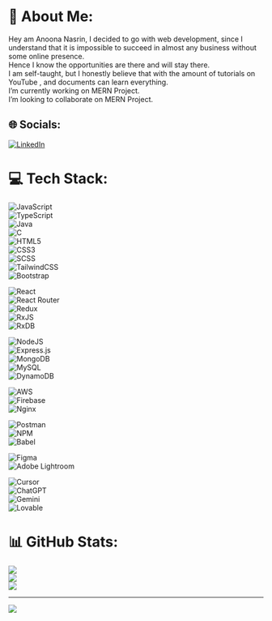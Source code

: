 # 💫 About Me:
Hey am Anoona Nasrin, I decided to go with web development, since I understand that it is impossible to succeed in almost any business without some online presence. <br>Hence I know the opportunities are there and will stay there.<br>I am self-taught, but I honestly believe that with the amount of tutorials on YouTube , and documents  can learn everything.<br>I’m currently working on MERN Project.<br>I’m looking to collaborate on  MERN Project.


## 🌐 Socials:
[![LinkedIn](https://img.shields.io/badge/LinkedIn-%230077B5.svg?logo=linkedin&logoColor=white)](https://linkedin.com/in/anoona-nasrin-050497226/) 

# 💻 Tech Stack:
![JavaScript](https://img.shields.io/badge/javascript-%23323330.svg?style=for-the-badge&logo=javascript&logoColor=%23F7DF1E)  
![TypeScript](https://img.shields.io/badge/typescript-%23007ACC.svg?style=for-the-badge&logo=typescript&logoColor=white)  
![Java](https://img.shields.io/badge/java-%23ED8B00.svg?style=for-the-badge&logo=java&logoColor=white)  
![C](https://img.shields.io/badge/c-%2300599C.svg?style=for-the-badge&logo=c&logoColor=white)  
![HTML5](https://img.shields.io/badge/html5-%23E34F26.svg?style=for-the-badge&logo=html5&logoColor=white)  
![CSS3](https://img.shields.io/badge/css3-%231572B6.svg?style=for-the-badge&logo=css3&logoColor=white)  
![SCSS](https://img.shields.io/badge/scss-%23CD6799.svg?style=for-the-badge&logo=sass&logoColor=white)  
![TailwindCSS](https://img.shields.io/badge/tailwindcss-%2338B2AC.svg?style=for-the-badge&logo=tailwind-css&logoColor=white)  
![Bootstrap](https://img.shields.io/badge/bootstrap-%23563D7C.svg?style=for-the-badge&logo=bootstrap&logoColor=white)  

![React](https://img.shields.io/badge/react-%2320232a.svg?style=for-the-badge&logo=react&logoColor=%2361DAFB)  
![React Router](https://img.shields.io/badge/React_Router-CA4245?style=for-the-badge&logo=react-router&logoColor=white)  
![Redux](https://img.shields.io/badge/redux-%23593d88.svg?style=for-the-badge&logo=redux&logoColor=white)  
![RxJS](https://img.shields.io/badge/rxjs-%23B7178C.svg?style=for-the-badge&logo=reactivex&logoColor=white)  
![RxDB](https://img.shields.io/badge/rxjs-%23B7178C.svg?style=for-the-badge&logo=reactivex&logoColor=white)  

![NodeJS](https://img.shields.io/badge/node.js-6DA55F?style=for-the-badge&logo=node.js&logoColor=white)  
![Express.js](https://img.shields.io/badge/express.js-%23404d59.svg?style=for-the-badge&logo=express&logoColor=%2361DAFB)  
![MongoDB](https://img.shields.io/badge/MongoDB-%234ea94b.svg?style=for-the-badge&logo=mongodb&logoColor=white)  
![MySQL](https://img.shields.io/badge/mysql-%2300f.svg?style=for-the-badge&logo=mysql&logoColor=white)  
![DynamoDB](https://img.shields.io/badge/AWS%20DynamoDB-4053D6?style=for-the-badge&logo=amazon-dynamodb&logoColor=white)  

![AWS](https://img.shields.io/badge/AWS-%23FF9900.svg?style=for-the-badge&logo=amazon-aws&logoColor=white)  
![Firebase](https://img.shields.io/badge/firebase-%23039BE5.svg?style=for-the-badge&logo=firebase)  
![Nginx](https://img.shields.io/badge/nginx-%23009639.svg?style=for-the-badge&logo=nginx&logoColor=white)  

![Postman](https://img.shields.io/badge/Postman-FF6C37?style=for-the-badge&logo=postman&logoColor=white)  
![NPM](https://img.shields.io/badge/NPM-%23000000.svg?style=for-the-badge&logo=npm&logoColor=white)  
![Babel](https://img.shields.io/badge/Babel-F9DC3e?style=for-the-badge&logo=babel&logoColor=black)  

![Figma](https://img.shields.io/badge/figma-%23F24E1E.svg?style=for-the-badge&logo=figma&logoColor=white)  
![Adobe Lightroom](https://img.shields.io/badge/Adobe%20Lightroom-31A8FF.svg?style=for-the-badge&logo=Adobe%20Lightroom&logoColor=white)  

![Cursor](https://img.shields.io/badge/Cursor-1E1E1E.svg?style=for-the-badge&logo=data:image/svg+xml;base64,PHN2ZyBmaWxsPSIjRkZGIiB2aWV3Qm94PSIwIDAgMTIgMTIiIHhtbG5zPSJodHRwOi8vd3d3LnczLm9yZy8yMDAwL3N2ZyI+PHBhdGggZD0iTTEuMzU3LjEyN2EyLjUgMi41IDAgMDAyLjc5NSAxLjc4N2w0LjA0NSAxMi41YTEuMjUgMS4yNSAwIDAwMi4zNTUtLjM1MmwzLjY4NS0yLjYzNWEyLjUgMi41IDAgMDAuOTgzLTIuNDI5TDEuODQgMS4yNTdBMi41IDIuNSAwIDAxMS4zNTcuMTI3WiIvPjwvc3ZnPg==&logoColor=white)  
![ChatGPT](https://img.shields.io/badge/ChatGPT-00A67E?style=for-the-badge&logo=openai&logoColor=white)  
![Gemini](https://img.shields.io/badge/Gemini-4285F4?style=for-the-badge&logo=google&logoColor=white)  
![Lovable](https://img.shields.io/badge/Lovable-%23FF69B4?style=for-the-badge&logoColor=white)

# 📊 GitHub Stats:
![](https://github-readme-stats.vercel.app/api?username=AnoonaNasrin&theme=vue-dark&hide_border=false&include_all_commits=true&count_private=true)<br/>
![](https://github-readme-streak-stats.herokuapp.com/?user=AnoonaNasrin&theme=vue-dark&hide_border=false)<br/>
![](https://github-readme-stats.vercel.app/api/top-langs/?username=AnoonaNasrin&theme=vue-dark&hide_border=false&include_all_commits=true&count_private=true&layout=compact)

---
[![](https://visitcount.itsvg.in/api?id=AnoonaNasrin&icon=0&color=0)](https://visitcount.itsvg.in)
